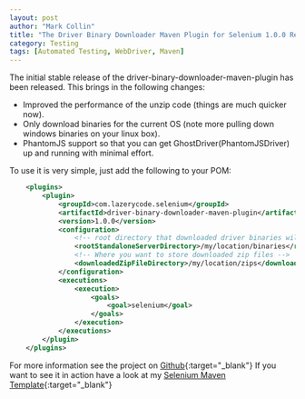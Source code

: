 ```yaml
---
layout: post
author: "Mark Collin"
title: "The Driver Binary Downloader Maven Plugin for Selenium 1.0.0 Released"
category: Testing
tags: [Automated Testing, WebDriver, Maven]
---
```

The initial stable release of the driver-binary-downloader-maven-plugin has been released. This brings in the following changes:

- Improved the performance of the unzip code (things are much quicker now).
- Only download binaries for the current OS (note more pulling down windows binaries on your linux box).
- PhantomJS support so that you can get GhostDriver(PhantomJSDriver) up and running with minimal effort.

To use it is very simple, just add the following to your POM:

```xml
    <plugins>
        <plugin>
            <groupId>com.lazerycode.selenium</groupId>
            <artifactId>driver-binary-downloader-maven-plugin</artifactId>
            <version>1.0.0</version>
            <configuration>
                <!-- root directory that downloaded driver binaries will be stored in -->
                <rootStandaloneServerDirectory>/my/location/binaries</rootStandaloneServerDirectory>
                <!-- Where you want to store downloaded zip files -->
                <downloadedZipFileDirectory>/my/location/zips</downloadedZipFileDirectory>
            </configuration>
            <executions>
                <execution>
                    <goals>
                        <goal>selenium</goal>
                    </goals>
                </execution>
            </executions>
        </plugin>
    </plugins>
```

For more information see the project on [Github](https://github.com/Ardesco/selenium-standalone-server-plugin">https://github.com/Ardesco/selenium-standalone-server-plugin){:target="_blank"}
If you want to see it in action have a look at my [Selenium Maven Template](https://github.com/Ardesco/Selenium-Maven-Template">https://github.com/Ardesco/Selenium-Maven-Template){:target="_blank"}
